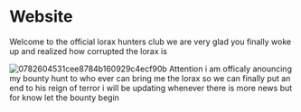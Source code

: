 # Website
Welcome to the official lorax hunters club we are very glad you finally woke up and realized how corrupted the lorax is 

![0782604531cee8784b160929c4ecf90b](https://github.com/LoraxHunter/Website/assets/134003814/23443d96-af5b-4fb7-ac32-7a7927ceeba0)
Attention i am officaly anouncing my bounty hunt to who ever can bring me the lorax so we can finally put an end to his reign of terror i will be updating whenever there is more news but for know let the bounty begin 
